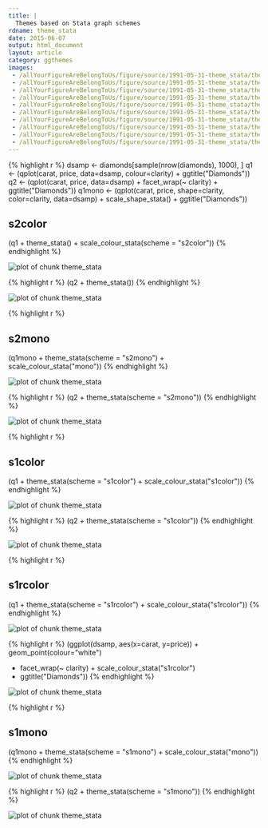 ```yaml
---
title: |
  Themes based on Stata graph schemes
rdname: theme_stata
date: 2015-06-07
output: html_document
layout: article
category: ggthemes
images:
 - /allYourFigureAreBelongToUs/figure/source/1991-05-31-theme_stata/theme_stata-1.png
 - /allYourFigureAreBelongToUs/figure/source/1991-05-31-theme_stata/theme_stata-10.png
 - /allYourFigureAreBelongToUs/figure/source/1991-05-31-theme_stata/theme_stata-2.png
 - /allYourFigureAreBelongToUs/figure/source/1991-05-31-theme_stata/theme_stata-3.png
 - /allYourFigureAreBelongToUs/figure/source/1991-05-31-theme_stata/theme_stata-4.png
 - /allYourFigureAreBelongToUs/figure/source/1991-05-31-theme_stata/theme_stata-5.png
 - /allYourFigureAreBelongToUs/figure/source/1991-05-31-theme_stata/theme_stata-6.png
 - /allYourFigureAreBelongToUs/figure/source/1991-05-31-theme_stata/theme_stata-7.png
 - /allYourFigureAreBelongToUs/figure/source/1991-05-31-theme_stata/theme_stata-8.png
 - /allYourFigureAreBelongToUs/figure/source/1991-05-31-theme_stata/theme_stata-9.png
---
```





{% highlight r %}
dsamp <- diamonds[sample(nrow(diamonds), 1000), ]
q1 <- (qplot(carat, price, data=dsamp, colour=clarity)
       + ggtitle("Diamonds"))
q2 <- (qplot(carat, price, data=dsamp)
       + facet_wrap(~ clarity)
       + ggtitle("Diamonds"))
q1mono <- (qplot(carat, price, shape=clarity, color=clarity,
           data=dsamp)
           + scale_shape_stata()
           + ggtitle("Diamonds"))
## s2color
(q1 + theme_stata() + scale_colour_stata(scheme = "s2color"))
{% endhighlight %}

![plot of chunk theme_stata](/allYourFigureAreBelongToUs/figure/source/1991-05-31-theme_stata/theme_stata-1.png) 

{% highlight r %}
(q2 + theme_stata())
{% endhighlight %}

![plot of chunk theme_stata](/allYourFigureAreBelongToUs/figure/source/1991-05-31-theme_stata/theme_stata-2.png) 

{% highlight r %}
## s2mono
(q1mono + theme_stata(scheme = "s2mono") + scale_colour_stata("mono"))
{% endhighlight %}

![plot of chunk theme_stata](/allYourFigureAreBelongToUs/figure/source/1991-05-31-theme_stata/theme_stata-3.png) 

{% highlight r %}
(q2 + theme_stata(scheme = "s2mono"))
{% endhighlight %}

![plot of chunk theme_stata](/allYourFigureAreBelongToUs/figure/source/1991-05-31-theme_stata/theme_stata-4.png) 

{% highlight r %}
## s1color
(q1 + theme_stata(scheme = "s1color") + scale_colour_stata("s1color"))
{% endhighlight %}

![plot of chunk theme_stata](/allYourFigureAreBelongToUs/figure/source/1991-05-31-theme_stata/theme_stata-5.png) 

{% highlight r %}
(q2 + theme_stata(scheme = "s1color"))
{% endhighlight %}

![plot of chunk theme_stata](/allYourFigureAreBelongToUs/figure/source/1991-05-31-theme_stata/theme_stata-6.png) 

{% highlight r %}
## s1rcolor
(q1 + theme_stata(scheme = "s1rcolor") + scale_colour_stata("s1rcolor"))
{% endhighlight %}

![plot of chunk theme_stata](/allYourFigureAreBelongToUs/figure/source/1991-05-31-theme_stata/theme_stata-7.png) 

{% highlight r %}
(ggplot(dsamp, aes(x=carat, y=price)) + geom_point(colour="white")
 + facet_wrap(~ clarity) + scale_colour_stata("s1rcolor")
 + ggtitle("Diamonds"))
{% endhighlight %}

![plot of chunk theme_stata](/allYourFigureAreBelongToUs/figure/source/1991-05-31-theme_stata/theme_stata-8.png) 

{% highlight r %}
## s1mono
(q1mono + theme_stata(scheme = "s1mono") + scale_colour_stata("mono"))
{% endhighlight %}

![plot of chunk theme_stata](/allYourFigureAreBelongToUs/figure/source/1991-05-31-theme_stata/theme_stata-9.png) 

{% highlight r %}
(q2 + theme_stata(scheme = "s1mono"))
{% endhighlight %}

![plot of chunk theme_stata](/allYourFigureAreBelongToUs/figure/source/1991-05-31-theme_stata/theme_stata-10.png) 